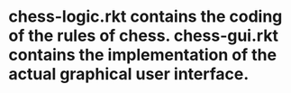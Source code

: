 # chess-logic.rkt contains the coding of the rules of chess.  chess-gui.rkt contains the implementation of the actual graphical user interface.
